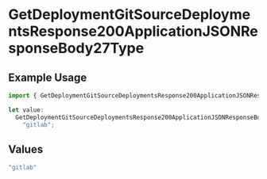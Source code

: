 # GetDeploymentGitSourceDeploymentsResponse200ApplicationJSONResponseBody27Type

## Example Usage

```typescript
import { GetDeploymentGitSourceDeploymentsResponse200ApplicationJSONResponseBody27Type } from "@vercel/sdk/models/getdeploymentop.js";

let value:
  GetDeploymentGitSourceDeploymentsResponse200ApplicationJSONResponseBody27Type =
    "gitlab";
```

## Values

```typescript
"gitlab"
```